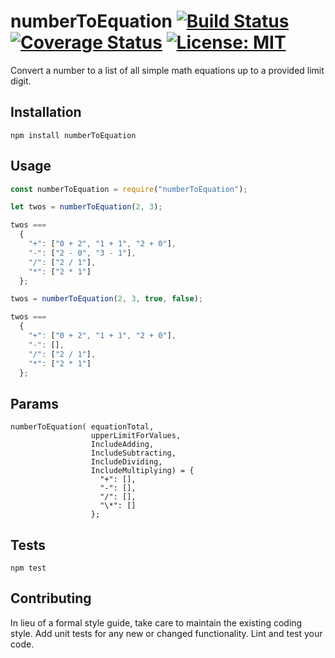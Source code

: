 # numberToEquation [![Build Status](https://travis-ci.org/chuckinabox/numberToEquation.svg?branch=master)](https://travis-ci.org/chuckinabox/numberToEquation) [![Coverage Status](https://coveralls.io/repos/github/chuckinabox/numberToEquation/badge.svg?branch=master)](https://coveralls.io/github/chuckinabox/numberToEquation?branch=master) [![License: MIT](https://img.shields.io/badge/License-MIT-yellow.svg)](https://opensource.org/licenses/MIT)

Convert a number to a list of all simple math equations up to a provided limit digit.

## Installation

`npm install numberToEquation`

## Usage

```javascript
const numberToEquation = require("numberToEquation");

let twos = numberToEquation(2, 3);

twos ===
  {
    "+": ["0 + 2", "1 + 1", "2 + 0"],
    "-": ["2 - 0", "3 - 1"],
    "/": ["2 / 1"],
    "*": ["2 * 1"]
  };

twos = numberToEquation(2, 3, true, false);

twos ===
  {
    "+": ["0 + 2", "1 + 1", "2 + 0"],
    "-": [],
    "/": ["2 / 1"],
    "*": ["2 * 1"]
  };
```

## Params

```
numberToEquation( equationTotal,
                  upperLimitForValues,
                  IncludeAdding,
                  IncludeSubtracting,
                  IncludeDividing,
                  IncludeMultiplying) = {
                    "+": [],
                    "-": [],
                    "/": [],
                    "\*": []
                  };
```

## Tests

`npm test`

## Contributing

In lieu of a formal style guide, take care to maintain the existing coding style. Add unit tests for any new or changed functionality. Lint and test your code.
